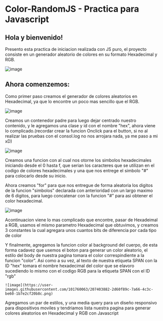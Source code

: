 # Color-RandomJS - Practica para Javascript


<h2>Hola y bienvenido!</h2>

<p> Presento esta practica de iniciacion realizada con JS puro, el proyecto consiste en un generador aleatorio de colores en su formato Hexadecimal y RGB.</p>


![image](https://user-images.githubusercontent.com/101760063/207377447-a8ca5e2e-cd6d-4177-ab0a-323c127584e0.png)
 

<h2> Ahora comenzemos: </h2>
  <p>Como primer paso creamos el generador de colores aleatorios en Hexadecimal, ya que lo encontre un poco mas sencillo que el RGB.</p>
  
  ![image](https://user-images.githubusercontent.com/101760063/207378708-64982a1c-6376-4fa1-9241-a576e90859eb.png)

<p>Creamos un contenedor padre para luego dejar centrado nuestro contenido, y le agregamos una clase y id con el nombre "hex", ahora viene lo complicado.(recordar crear la funcion Onclick para el button, si no al realizar las pruebas con el consol.log no nos arrojara nada, ya me paso a mi xD)</p>

![image](https://user-images.githubusercontent.com/101760063/207379069-27f20dce-9398-4bc6-95db-4002859e4cc6.png)

<p> Creamos una funcion con al cual nos otorne los simbolos hexadecimales iniciando desde el 0 hasta f, que serian los caracteres que se utilizan en el codigo de colores hexadecimales y una que nos entrege el simbolo "#" para colocarlo desde su inicio. </p>

<p> Ahora creamos "for" para que nos entregue de forma aleatoria los digitos de la funcion "simbolos" declarada con anterioridad con un largo maximo de 6 digitos, para luego concatenar con la funcion "#" para asi obtener el color hexadecimal.</p>

![image](https://user-images.githubusercontent.com/101760063/207381294-13fbc4c1-6768-4f13-8c35-79115ab57e5e.png)

<p> Acontinuacion viene lo mas complicado que encontre, pasar de Hexadeimal a RGB, usamos el mismo parametro Hexadecimal que obtuvimos, y creamos 3 constantes la cual agregara unos cuantos bits de diferencia por cada tipo de color </p>

<p> Y finalmente, agregamos la funcion color al background del cuerpo, de esta forma cadavez que usemos el boton para generar un color aleatorio, el estilo del body de nuestra pagina tomara el color correspindiente a la funcion "color".
    Asi como a su vez, al texto de nuestra etiqueta SPAN con la ID "hex" tomara el nombre hexadecimal del color que se elavoro sucediendo lo mismo con el codigo RGB para 
    la etiqueta SPAN con el ID "rgb"</p>
    
    ![image](https://user-images.githubusercontent.com/101760063/207403882-2d60f89c-7a66-4c3c-be60-1b7e2cf20b8c.png)

<p> Agregamos un par de estilos, y una media query para un diseño responsivo para dispositivos moviles y tendriamos lista nuestra pagina para generar colores aleatorios
 en Hexadecimal y RGB con Javascript </p> 
